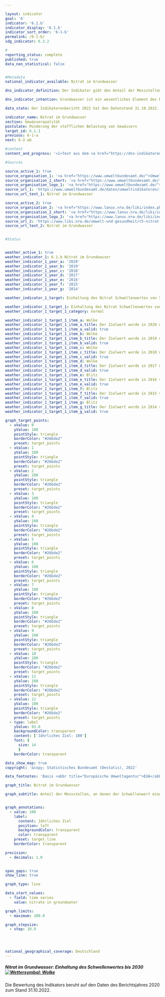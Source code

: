 ```yaml
---

layout: indicator    
goal: '6'    
indicator: '6.1.b'    
indicator_display: '6.1.b'    
indicator_sort_order: '6-1-b'    
permalink: /6-1-b/    
sdg_indicator: 6.3.2    

#
reporting_status: complete    
published: true    
data_non_statistical: false    


#Metadata    
national_indicator_available: Nitrat im Grundwasser    

dns_indicator_definition: Der Indikator gibt den Anteil der Messstellen an, an denen der Grenzwert von 50&nbsp;Milligramm pro Liter Nitrat im Grundwasser im Jahresmittel eingehalten wird.    

dns_indicator_intention: Grundwasser ist ein wesentliches Element des Naturhaushaltes. Es ist Teil des Wasserkreislaufs und erfüllt wichtige ökologische Funktionen. Grundwasser ist auch die wichtigste Trinkwasserressource Deutschlands. Erhöhte Nitratgehalte beeinträchtigen jedoch die Ökologie der Gewässer. Der Schwellenwert von 50&nbsp;Milligramm Nitrat pro Liter im Grundwasser, der in der Grundwasserverordnung sowie der Oberflächengewässerverordnung angegeben ist, soll daher an allen Messstellen bis 2030&nbsp;eingehalten werden.    

data_state: Der Indikatorenbericht 2022 hat den Datenstand 31.10.2022. Die Daten auf dieser Plattform werden regelmäßig aktualisiert, sodass online aktuellere Daten verfügbar sein können als im <a href="https://dns-indikatoren.de/assets/publications/reports/de/2022.pdf">Indikatorenbericht 2022</a> veröffentlicht.    

indicator_name: Nitrat im Grundwasser    
section: Gewässerqualität    
postulate: Minderung der stofflichen Belastung von Gewässern    
target_id: 6.1.1    
previous: 6-1-a    
next: 6-2-ab    

#content     
content_and_progress: '<i>Text aus dem <a href="https://dns-indikatoren.de/assets/publications/reports/de/2022.pdf">Indikatorenbericht 2022&nbsp;</a></i><br><br>Der Nitratgehalt im Grundwasser wird von den Bundesländern für die Berichterstattung über den Zustand des Grundwassers in Deutschland an die Europäische Umweltagentur (<abbr title="Europäische Umweltagentur">EUA</abbr>) erhoben. Die dazu verwendeten Messstellen ergeben zusammen das sogenannte <abbr title="Europäische Umweltagentur">EUA</abbr>-Messnetz. Das <abbr title="Europäische Umweltagentur">EUA</abbr>-Messnetz umfasst 1&nbsp;214&nbsp;Messstellen und bildet Deutschland repräsentativ ab. Die Daten werden vom Umweltbundesamt nach Angaben der Bund/Länder-Arbeitsgemeinschaft Wasser (<abbr title="Bund/Länder-Arbeitsgemeinschaft Wasser">LAWA</abbr>) zusammengestellt.<br><br>Wie auch der Indikator zum Phosphorgehalt in Fließgewässern gibt dieser Indikator keinen Hinweis auf den Umfang der Grenzwertüber- <abbr title="beziehungsweise">bzw.</abbr> -unterschreitung. Der Indikator erfasst an wie vielen aller Messstellen der vorgegebene Schwellenwert eingehalten wurde. Die Nitratbelastung kann an einigen Messstellen stark zurückgegangen sein. Sollte sie jedoch weiterhin oberhalb des Schwellenwertes von 50&nbsp;Milligramm pro Liter liegen, spiegelt sich die Reduktion nicht im Indikator wider. Gleiches gilt für steigende Nitratbelastungen, die jedoch weiterhin unter dem Grenzwert verbleiben. Ebenso muss bei der Interpretation berücksichtigt werden, dass Maßnahmen zur Verringerung der Nitratbelastung möglicherweise erst verzögert Wirkung zeigen, da die Sickerzeit von der Oberfläche bis in das Grundwasser mehrere Jahre betragen kann.<br><br>Die natürliche Vorbelastung liegt für Nitrat zwischen 0&nbsp;und maximal 10&nbsp;Milligramm pro Liter. Gehalte zwischen 10&nbsp;und 25&nbsp;Milligramm pro Liter sind Anzeichen einer geringen bis mittleren Belastung. Konzentrationen zwischen 25&nbsp;und 50&nbsp;Milligramm pro Liter zeigen eine starke Grundwasserbelastung an. Wird der Schwellenwert der Grundwasserverordnung von 50&nbsp;Milligramm pro Liter, der auch diesem Indikator zugrunde liegt, überschritten, ist das Grundwasser in einem schlechten chemischen Zustand und kann nicht ohne Aufbereitung als Trinkwasser verwendet werden.<br><br>Im Jahr 2018&nbsp;wurde der Grenzwert von unter 50&nbsp;Milligramm pro Liter an Nitrat an 82,7&nbsp;% aller Messstellen eingehalten. Seit dem Jahr 2008&nbsp;ist der Anteil der Messstellen, die diesen Grenzwert einhalten, nahezu unverändert. Damit ist das Ziel, den Grenzwert an allen Messstellen einzuhalten, nicht erreicht und auch keine Entwicklung des Indikators in diese Richtung zu erkennen. Umgekehrt wurde im Jahr 2018&nbsp;der Grenzwert von 50&nbsp;Milligramm pro Liter an Nitrat an 17,3&nbsp;% der Grundwassermessstellen des <abbr title="Europäische Umweltagentur">EUA</abbr>-Messnetzes überschritten. Folglich darf das Grundwasser dort nicht ohne Aufbereitung zur Trinkwasserversorgung verwendet werden. Bei 17,3&nbsp;% der Messstellen lag der Nitratwert im Bereich zwischen 25&nbsp;und 50&nbsp;Milligramm pro Liter, der immer noch eine erhöhte Belastung anzeigt. Auch dieser Anteil blieb über die Jahre nahezu gleich.<br><br>Die Belastung des Grundwassers mit Nitrat entsteht in erster Linie durch Auswaschung von Nitrat aus verschiedenen stickstoffhaltigen Düngemitteln. Dazu gehört neben Wirtschaftsdüngern wie Jauche oder Gülle auch der bei intensivem Ackerbau eingesetzte Mineraldünger. In den letzten Jahren werden darüber hinaus Gärreste, die als Nebenprodukt von Biogasanlagen entstehen, vermehrt als Dünger in der Landwirtschaft eingesetzt. All dies kann bei einer nicht am Bedarf der Pflanzen orientierten Düngung zu höheren Nitratwerten im Grundwasser beitragen. Somit hat die Entwicklung des Indikators <a href="https://dnsUpgradeEnvironment.github.io/dns-indicators/2-1-a">2.1.a</a> „Stickstoffüberschuss der Landwirtschaft“ einen Einfluss auf die Nitratbelastung des Grundwassers.<br><br>Um den konkreten Einfluss der landwirtschaftlichen Nutzung auf die Nitratbelastung der Gewässer zu untersuchen, gibt es eine separate Nitrat-Berichterstattung an die <abbr title="Europäische Union">EU</abbr>. Für diese Berichterstattung werden aus dem <abbr title="Europäische Umweltagentur">EUA</abbr>-Messnetz diejenigen Messstellen ausgewählt, in deren Einzugsgebiet die landwirtschaftliche Nutzung dominiert. In diesem speziellen Messnetz liegt die Nitrat-Belastung dementsprechend über dem Durchschnittswert des Indikators 6.1.b.'    

#Sources    

source_active_1: true
source_organisation_1: '<a href="https://www.umweltbundesamt.de/">Umweltbundesamt</a>'
source_organisation_1_short: '<a href="https://www.umweltbundesamt.de/">Umweltbundesamt</a>'
source_organisation_logo_1: '<a href="https://www.umweltbundesamt.de/"><img src="https://dnsUpgradeEnvironment.github.io/dns-indicators/public/OrgImgDe/uba.png" alt="Umweltbundesamt" title=" Klicken Sie hier um zur Homepage der Organisation Umweltbundesamt zu gelangen." style="height:60px; width:148px; border: transparent"/></a>'
source_url_1: 'https://www.umweltbundesamt.de/daten/umweltindikatoren/indikator-nitrat-im-grundwasser'
source_url_text_1: Nitrat im Grundwasser

source_active_2: true
source_organisation_2: '<a href="https://www.lanuv.nrw.de/liki/index.php">Länderinitiative Kernindikatoren</a>'
source_organisation_2_short: '<a href="https://www.lanuv.nrw.de/liki/index.php">Länderinitiative Kernindikatoren</a>'
source_organisation_logo_2: '<a href="https://www.lanuv.nrw.de/liki/index.php"><img src="https://dnsUpgradeEnvironment.github.io/dns-indicators/public/OrgImgDe/liki.png" alt="Länderinitiative Kernindikatoren" title=" Klicken Sie hier um zur Homepage der Organisation Länderinitiative Kernindikatoren zu gelangen." style="height:60px; width:148px; border: transparent"/></a>'
source_url_2: 'https://www.liki.nrw.de/umwelt-und-gesundheit/c5-nitrat-im-grundwasser'
source_url_text_2: Nitrat im Grundwasser
    

#Status    


weather_active_1: true
weather_indicator_1: 6.1.b Nitrat im Grundwasser
weather_indicator_1_year_a: '2020'
weather_indicator_1_year_b: '2019'
weather_indicator_1_year_c: '2018'
weather_indicator_1_year_d: '2017'
weather_indicator_1_year_e: '2016'
weather_indicator_1_year_f: '2015'
weather_indicator_1_year_g: '2014'

weather_indicator_1_target: Einhaltung des Nitrat Schwellenwertes von 50&nbsp;Milligramm pro Liter an allen Messstellen bis 2030

weather_indicator_1_target_1: Einhaltung des Nitrat Schwellenwertes von 50&nbsp;Milligramm pro Liter an allen Messstellen bis 2030
weather_indicator_1_target_1_category: normal

weather_indicator_1_target_1_item_a: Wolke
weather_indicator_1_target_1_item_a_title: Der Zielwert wurde in 2020 nicht erreicht, aber die durchschnittliche Entwicklung wies in die gewünschte Richtung.
weather_indicator_1_target_1_item_a_valid: true
weather_indicator_1_target_1_item_b: Wolke
weather_indicator_1_target_1_item_b_title: Der Zielwert wurde in 2019 nicht erreicht, aber die durchschnittliche Entwicklung wies in die gewünschte Richtung.
weather_indicator_1_target_1_item_b_valid: true
weather_indicator_1_target_1_item_c: Wolke
weather_indicator_1_target_1_item_c_title: Der Zielwert wurde in 2018 nicht erreicht, aber die durchschnittliche Entwicklung wies in die gewünschte Richtung.
weather_indicator_1_target_1_item_c_valid: true
weather_indicator_1_target_1_item_d: Wolke
weather_indicator_1_target_1_item_d_title: Der Zielwert wurde in 2017 nicht erreicht, aber die durchschnittliche Entwicklung wies in die gewünschte Richtung.
weather_indicator_1_target_1_item_d_valid: true
weather_indicator_1_target_1_item_e: Blitz
weather_indicator_1_target_1_item_e_title: Der Zielwert wurde in 2016 verfehlt und der Indikator hat sich im Durchschnitt der vorangegangenen Veränderungen nicht in Richtung des Ziels bewegt.
weather_indicator_1_target_1_item_e_valid: true
weather_indicator_1_target_1_item_f: Blitz
weather_indicator_1_target_1_item_f_title: Der Zielwert wurde in 2015 verfehlt und der Indikator hat sich im Durchschnitt der vorangegangenen Veränderungen nicht in Richtung des Ziels bewegt.
weather_indicator_1_target_1_item_f_valid: true
weather_indicator_1_target_1_item_g: Blitz
weather_indicator_1_target_1_item_g_title: Der Zielwert wurde in 2014 verfehlt und der Indikator hat sich im Durchschnitt der vorangegangenen Veränderungen nicht in Richtung des Ziels bewegt.
weather_indicator_1_target_1_item_g_valid: true    

graph_target_points:
  - xValue: 0
    yValue: 100
    pointStyle: triangle
    borderColor: "#26bde2"
    preset: target_points
  - xValue: 1
    yValue: 100
    pointStyle: triangle
    borderColor: "#26bde2"
    preset: target_points
  - xValue: 2
    yValue: 100
    pointStyle: triangle
    borderColor: "#26bde2"
    preset: target_points
  - xValue: 3
    yValue: 100
    pointStyle: triangle
    borderColor: "#26bde2"
    preset: target_points
  - xValue: 4
    yValue: 100
    pointStyle: triangle
    borderColor: "#26bde2"
    preset: target_points
  - xValue: 5
    yValue: 100
    pointStyle: triangle
    borderColor: "#26bde2"
    preset: target_points
  - xValue: 6
    yValue: 100
    pointStyle: triangle
    borderColor: "#26bde2"
    preset: target_points
  - xValue: 7
    yValue: 100
    pointStyle: triangle
    borderColor: "#26bde2"
    preset: target_points
  - xValue: 8
    yValue: 100
    pointStyle: triangle
    borderColor: "#26bde2"
    preset: target_points
  - xValue: 9
    yValue: 100
    pointStyle: triangle
    borderColor: "#26bde2"
    preset: target_points
  - xValue: 10
    yValue: 100
    pointStyle: triangle
    borderColor: "#26bde2"
    preset: target_points
  - xValue: 11
    yValue: 100
    pointStyle: triangle
    borderColor: "#26bde2"
    preset: target_points
  - xValue: 12
    yValue: 100
    pointStyle: triangle
    borderColor: "#26bde2"
    preset: target_points
  - type: label
    yValue: 93.0
    backgroundColor: transparent
    content: ['Jährliches Ziel: 100']
    font: {
      size: 14
      }
    borderColor: transparent    

data_show_map: true    
copyright: '&copy; Statistisches Bundesamt (Destatis), 2022'    

data_footnotes: 'Basis <abbr title="Europäische Umweltagentur">EUA</abbr>-Messnetz: Schwellenwert 50&nbsp;Milligramm Nitrat pro Liter im Jahresmittel.<br>•  Keine Angaben für die Stadtstaaten Berlin, Bremen und Hamburg, da zu wenige Messstellen vorhanden sind.'    

graph_title: Nitrat im Grundwasser    

graph_subtitle: Anteil der Messstellen, an denen der Schwellenwert eingehalten wird    


graph_annotations:
  - value: 100
    label:
      content: Jährliches Ziel
      position: left
      backgroundColor: transparent
      color: transparent
    preset: target_line
    borderColor: transparent    

precision: 
  - decimals: 1.0
        

span_gaps: true    
show_line: true    

graph_type: line    

data_start_values: 
  - field: time series
    value: nitrate in groundwater    

graph_limits: 
  - maximum: 100.0    

graph_stepsize: 
  - step: 10.0
        

            

national_geographical_coverage: Deutschland    
---
```



<div>
  <div class="my-header">
    <h5>Nitrat im Grundwasser: Einhaltung des Schwellenwertes bis 2030
      <a href="https://dnsUpgradeEnvironment.github.io/dns-indicators/status"><img src="https://g205sdgs.github.io/sdg-indicators/public/Wettersymbole/Wolke.png" title="Der Zielwert wurde in 2020 (Datenstand 30.09.2022) nicht erreicht, aber die durchschnittliche Entwicklung wies in die gewünschte Richtung." alt="Wettersymbol: Wolke"/>
      </a>
    </h5>
  </div>
</div>
<div class="my-header-note">Die Bewertung des Indikators beruht auf den Daten des Berichtsjahres 2020 zum Stand 31.10.2022.
</div>